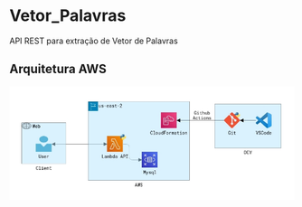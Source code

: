 # Vetor_Palavras

API REST para extração de Vetor de Palavras


## Arquitetura AWS

![alt text](/Imagens/Arquitetura.jpg?raw=true "Arquitetura Vetor Palavras")